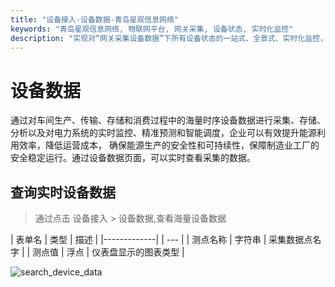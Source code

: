 ```yaml
---
title: "设备接入-设备数据-青岛星观信息网络"
keywords: "青岛星观信息网络, 物联网平台, 网关采集, 设备状态, 实时化监控"
description: "实现对“网关采集设备数据”下所有设备状态的一站式、全景式、实时化监控，确保网络健康稳定，并能快速定位和响应异常。"
---
```


# 设备数据

通过对车间生产、传输、存储和消费过程中的海量时序设备数据进行采集、存储、分析以及对电力系统的实时监控、精准预测和智能调度，企业可以有效提升能源利用效率，降低运营成本，
确保能源生产的安全性和可持续性，保障制造业工厂的安全稳定运行。通过设备数据页面，可以实时查看采集的数据。

## 查询实时设备数据

 > 通过点击 设备接入 > 设备数据,查看海量设备数据

| 表单名         | 类型 | 描述 |
|-------------|  | --- |
| 测点名称       | 字符串	| 采集数据点名字 |
| 测点值       |	浮点 |	仪表盘显示的图表类型 |



![search_device_data](/docs-assets/img/device/search_device_data.png)
 

